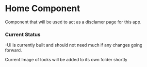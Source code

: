 # Home Component
Component that will be used to act as a disclamer page for this app.

### Current Status
-UI is currently built and should not need much if any changes going forward.

Current Image of looks will be added to its own folder shortly